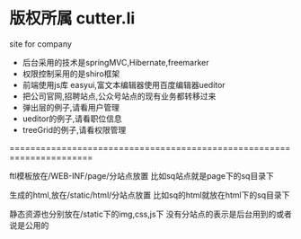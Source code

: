版权所属 cutter.li
======================================================================

site for company


 <ul>
        <li>后台采用的技术是springMVC,Hibernate,freemarker</li>
        <li>权限控制采用的是shiro框架</li>
        <li>前端使用js库 easyui,富文本编辑器使用百度编辑器ueditor</li>
        <li>把公司官网,招聘站点,公众号站点的现有业务都转移过来</li>
        <li>弹出层的例子,请看用户管理</li>
        <li>ueditor的例子,请看职位信息</li>
        <li>treeGrid的例子,请看权限管理</li>
    </ul>

======================================================================

ftl模板放在/WEB-INF/page/分站点放置
比如sq站点就是page下的sq目录下

生成的html,放在/static/html/分站点放置
比如sq的html就放在html下的sq目录下

静态资源也分别放在/static下的img,css,js下
没有分站点的表示是后台用到的或者说是公用的
